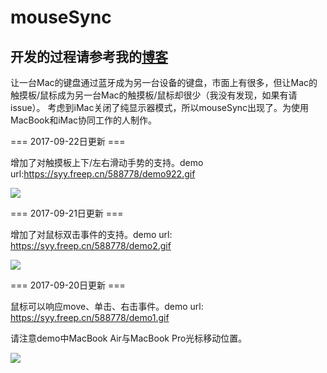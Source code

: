 # mouseSync

## 开发的过程请参考我的[博客](http://zhihaozhang.github.io/2017/09/23/让iMac与MacBook高效协同工作——mouseSync开发心得/)

让一台Mac的键盘通过蓝牙成为另一台设备的键盘，市面上有很多，但让Mac的触摸板/鼠标成为另一台Mac的触摸板/鼠标却很少（我没有发现，如果有请issue）。
考虑到iMac关闭了纯显示器模式，所以mouseSync出现了。为使用MacBook和iMac协同工作的人制作。


=== 2017-09-22日更新 ===

增加了对触摸板上下/左右滑动手势的支持。demo url:https://syy.freep.cn/588778/demo922.gif

![](https://syy.freep.cn/588778/demo922.gif)

=== 2017-09-21日更新 ===

增加了对鼠标双击事件的支持。demo url: https://syy.freep.cn/588778/demo2.gif

![](https://syy.freep.cn/588778/demo2.gif)

=== 2017-09-20日更新 ===

鼠标可以响应move、单击、右击事件。demo url: https://syy.freep.cn/588778/demo1.gif

请注意demo中MacBook Air与MacBook Pro光标移动位置。

![](https://syy.freep.cn/588778/demo1.gif)

